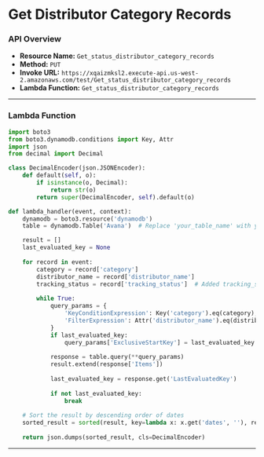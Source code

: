 # Get Distributor Category Records

### API Overview
- **Resource Name:** `Get_status_distributor_category_records`
- **Method:** `PUT`
- **Invoke URL:** `https://xqaizmksl2.execute-api.us-west-2.amazonaws.com/test/Get_status_distributor_category_records`
- **Lambda Function:** `Get_status_distributor_category_records`

---


### Lambda Function
```python
import boto3
from boto3.dynamodb.conditions import Key, Attr
import json
from decimal import Decimal

class DecimalEncoder(json.JSONEncoder):
    def default(self, o):
        if isinstance(o, Decimal):
            return str(o)
        return super(DecimalEncoder, self).default(o)

def lambda_handler(event, context):
    dynamodb = boto3.resource('dynamodb')
    table = dynamodb.Table('Avana')  # Replace 'your_table_name' with your actual table name

    result = []
    last_evaluated_key = None
    
    for record in event:
        category = record['category']
        distributor_name = record['distributor_name']
        tracking_status = record['tracking_status']  # Added tracking_status
        
        while True:
            query_params = {
                'KeyConditionExpression': Key('category').eq(category),
                'FilterExpression': Attr('distributor_name').eq(distributor_name) & Attr('tracking_status').eq(tracking_status)  # Modified filter expression
            }
            if last_evaluated_key:
                query_params['ExclusiveStartKey'] = last_evaluated_key
            
            response = table.query(**query_params)
            result.extend(response['Items'])
            
            last_evaluated_key = response.get('LastEvaluatedKey')
            
            if not last_evaluated_key:
                break
    
    # Sort the result by descending order of dates
    sorted_result = sorted(result, key=lambda x: x.get('dates', ''), reverse=True)
    
    return json.dumps(sorted_result, cls=DecimalEncoder)


```

---

